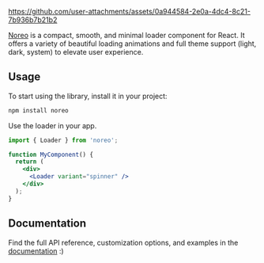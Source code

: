 https://github.com/user-attachments/assets/0a944584-2e0a-4dc4-8c21-7b936b7b21b2

[Noreo](https://noreo.vercel.app) is a compact, smooth, and minimal loader component for React. It offers a variety of beautiful loading animations and full theme support (light, dark, system) to elevate user experience.

## Usage

To start using the library, install it in your project:

```bash
npm install noreo
```

Use the loader in your app.

```jsx
import { Loader } from 'noreo';

function MyComponent() {
  return (
    <div>
      <Loader variant="spinner" />
    </div>
  );
}
```

## Documentation
Find the full API reference, customization options, and examples in the [documentation](https://noreo.vercel.app/docs/getting-started) :)
